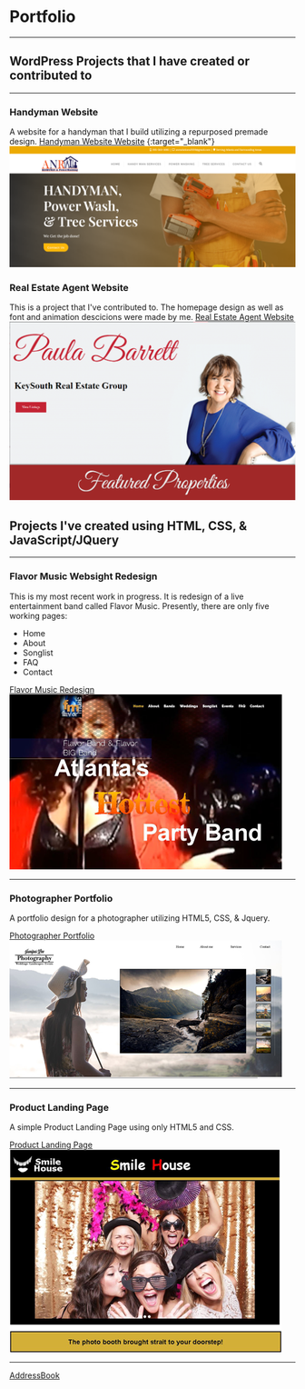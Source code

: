 # Portfolio
---
## WordPress Projects that I have created or contributed to
---
### Handyman Website
A website for a handyman that I build utilizing a repurposed premade design.
[Handyman Website Website](http://anrsolutionsservices.com/) {:target="_blank"}
![tm](images/anrHomepage.PNG)
### Real Estate Agent Website
This is a project that I've contributed to. The homepage design as well as font and animation descicions were made by me. 
[Real Estate Agent Website](https://paulabarrett.net/)
![tm](images/PaulaB.PNG)

## Projects I've created using HTML, CSS, & JavaScript/JQuery
---

### Flavor Music Websight Redesign 
This is my most recent work in progress. It is redesign of a live entertainment
band called Flavor Music. Presently, there are only five working pages:
* Home 
* About 
* Songlist 
* FAQ 
* Contact

[Flavor Music Redesign ](/flavor/index.html)
![tm](images/flavorT.png)


---
### Photographer Portfolio

A portfolio design for a photographer utilizing HTML5, CSS, & Jquery.

[Photographer Portfolio](/portfolio/index.html)
![tm](images/portfoliotm.png)

---
### Product Landing Page

A simple Product Landing Page using only HTML5 and CSS.

[Product Landing Page](/ProductLanding/ProductLandingPage.html)
![tm](images/landingtn.png)

---
[AddressBook](address.html)









<!-- Remove above link if you don't want to attibute -->
